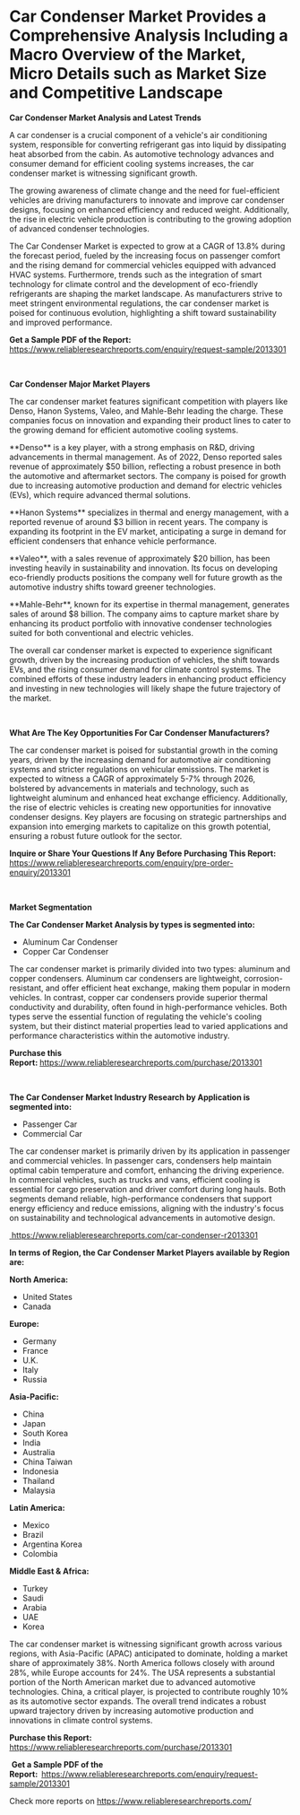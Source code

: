 <p><h1>Car Condenser Market Provides a Comprehensive Analysis Including a Macro Overview of the Market, Micro Details such as Market Size and Competitive Landscape</h1></p><p><strong>Car Condenser Market Analysis and Latest Trends</strong></p>
<p><p>A car condenser is a crucial component of a vehicle's air conditioning system, responsible for converting refrigerant gas into liquid by dissipating heat absorbed from the cabin. As automotive technology advances and consumer demand for efficient cooling systems increases, the car condenser market is witnessing significant growth. </p><p>The growing awareness of climate change and the need for fuel-efficient vehicles are driving manufacturers to innovate and improve car condenser designs, focusing on enhanced efficiency and reduced weight. Additionally, the rise in electric vehicle production is contributing to the growing adoption of advanced condenser technologies. </p><p>The Car Condenser Market is expected to grow at a CAGR of 13.8% during the forecast period, fueled by the increasing focus on passenger comfort and the rising demand for commercial vehicles equipped with advanced HVAC systems. Furthermore, trends such as the integration of smart technology for climate control and the development of eco-friendly refrigerants are shaping the market landscape. As manufacturers strive to meet stringent environmental regulations, the car condenser market is poised for continuous evolution, highlighting a shift toward sustainability and improved performance.</p></p>
<p><strong>Get a Sample PDF of the Report:&nbsp;</strong> <a href="https://www.reliableresearchreports.com/enquiry/request-sample/2013301?utm_campaign=3353&utm_medium=2&utm_source=Github&utm_content=ia&utm_term=30032025&utm_id=car-condenser">https://www.reliableresearchreports.com/enquiry/request-sample/2013301</a></p>
<p>&nbsp;</p>
<p><strong>Car Condenser Major Market Players</strong></p>
<p><p>The car condenser market features significant competition with players like Denso, Hanon Systems, Valeo, and Mahle-Behr leading the charge. These companies focus on innovation and expanding their product lines to cater to the growing demand for efficient automotive cooling systems.</p><p>**Denso** is a key player, with a strong emphasis on R&D, driving advancements in thermal management. As of 2022, Denso reported sales revenue of approximately $50 billion, reflecting a robust presence in both the automotive and aftermarket sectors. The company is poised for growth due to increasing automotive production and demand for electric vehicles (EVs), which require advanced thermal solutions.</p><p>**Hanon Systems** specializes in thermal and energy management, with a reported revenue of around $3 billion in recent years. The company is expanding its footprint in the EV market, anticipating a surge in demand for efficient condensers that enhance vehicle performance.</p><p>**Valeo**, with a sales revenue of approximately $20 billion, has been investing heavily in sustainability and innovation. Its focus on developing eco-friendly products positions the company well for future growth as the automotive industry shifts toward greener technologies.</p><p>**Mahle-Behr**, known for its expertise in thermal management, generates sales of around $8 billion. The company aims to capture market share by enhancing its product portfolio with innovative condenser technologies suited for both conventional and electric vehicles.</p><p>The overall car condenser market is expected to experience significant growth, driven by the increasing production of vehicles, the shift towards EVs, and the rising consumer demand for climate control systems. The combined efforts of these industry leaders in enhancing product efficiency and investing in new technologies will likely shape the future trajectory of the market.</p></p>
<p>&nbsp;</p>
<p><strong>What Are The Key Opportunities For Car Condenser Manufacturers?</strong></p>
<p><p>The car condenser market is poised for substantial growth in the coming years, driven by the increasing demand for automotive air conditioning systems and stricter regulations on vehicular emissions. The market is expected to witness a CAGR of approximately 5-7% through 2026, bolstered by advancements in materials and technology, such as lightweight aluminum and enhanced heat exchange efficiency. Additionally, the rise of electric vehicles is creating new opportunities for innovative condenser designs. Key players are focusing on strategic partnerships and expansion into emerging markets to capitalize on this growth potential, ensuring a robust future outlook for the sector.</p></p>
<p><strong>Inquire or Share Your Questions If Any Before Purchasing This Report:</strong> <a href="https://www.reliableresearchreports.com/enquiry/pre-order-enquiry/2013301?utm_campaign=3353&utm_medium=2&utm_source=Github&utm_content=ia&utm_term=30032025&utm_id=car-condenser">https://www.reliableresearchreports.com/enquiry/pre-order-enquiry/2013301</a></p>
<p>&nbsp;</p>
<p><strong>Market Segmentation</strong></p>
<p><strong>The Car Condenser Market Analysis by types is segmented into:</strong></p>
<p><ul><li>Aluminum Car Condenser</li><li>Copper Car Condenser</li></ul></p>
<p><p>The car condenser market is primarily divided into two types: aluminum and copper condensers. Aluminum car condensers are lightweight, corrosion-resistant, and offer efficient heat exchange, making them popular in modern vehicles. In contrast, copper car condensers provide superior thermal conductivity and durability, often found in high-performance vehicles. Both types serve the essential function of regulating the vehicle's cooling system, but their distinct material properties lead to varied applications and performance characteristics within the automotive industry.</p></p>
<p><strong>Purchase this Report:&nbsp;</strong><a href="https://www.reliableresearchreports.com/purchase/2013301?utm_campaign=3353&utm_medium=2&utm_source=Github&utm_content=ia&utm_term=30032025&utm_id=car-condenser">https://www.reliableresearchreports.com/purchase/2013301</a></p>
<p>&nbsp;</p>
<p><strong>The Car Condenser Market Industry Research by Application is segmented into:</strong></p>
<p><ul><li>Passenger Car</li><li>Commercial Car</li></ul></p>
<p><p>The car condenser market is primarily driven by its application in passenger and commercial vehicles. In passenger cars, condensers help maintain optimal cabin temperature and comfort, enhancing the driving experience. In commercial vehicles, such as trucks and vans, efficient cooling is essential for cargo preservation and driver comfort during long hauls. Both segments demand reliable, high-performance condensers that support energy efficiency and reduce emissions, aligning with the industry's focus on sustainability and technological advancements in automotive design.</p></p>
<p><a href="https://www.reliableresearchreports.com/car-condenser-r2013301?utm_campaign=3353&utm_medium=2&utm_source=Github&utm_content=ia&utm_term=30032025&utm_id=car-condenser">&nbsp;https://www.reliableresearchreports.com/car-condenser-r2013301</a></p>
<p><strong>In terms of Region, the Car Condenser Market Players available by Region are:</strong></p>
<p>
    <p> <strong> North America: </strong>
        <ul>
            <li>United States</li>
            <li>Canada</li>
        </ul>
        </p> 
    <p> <strong> Europe: </strong>
        <ul>
            <li>Germany</li>
            <li>France</li>
            <li>U.K.</li>
            <li>Italy</li>
            <li>Russia</li>
        </ul>
        </p> 
    <p> <strong> Asia-Pacific: </strong>
        <ul>
            <li>China</li>
            <li>Japan</li>
            <li>South Korea</li>
            <li>India</li>
            <li>Australia</li>
            <li>China Taiwan</li>
            <li>Indonesia</li>
            <li>Thailand</li>
            <li>Malaysia</li>
        </ul>
        </p> 
    <p> <strong> Latin America: </strong>
        <ul>
            <li>Mexico</li>
            <li>Brazil</li>
            <li>Argentina Korea</li>
            <li>Colombia</li>
        </ul>
        </p> 
    <p> <strong> Middle East & Africa: </strong>
        <ul>
            <li>Turkey</li>
            <li>Saudi</li>
            <li>Arabia</li>
            <li>UAE</li>
            <li>Korea</li>
        </ul>
    </p>
    </p>
<p><p>The car condenser market is witnessing significant growth across various regions, with Asia-Pacific (APAC) anticipated to dominate, holding a market share of approximately 38%. North America follows closely with around 28%, while Europe accounts for 24%. The USA represents a substantial portion of the North American market due to advanced automotive technologies. China, a critical player, is projected to contribute roughly 10% as its automotive sector expands. The overall trend indicates a robust upward trajectory driven by increasing automotive production and innovations in climate control systems.</p></p>
<p><strong>Purchase this Report: </strong><a href="https://www.reliableresearchreports.com/purchase/2013301?utm_campaign=3353&utm_medium=2&utm_source=Github&utm_content=ia&utm_term=30032025&utm_id=car-condenser">https://www.reliableresearchreports.com/purchase/2013301</a></p>
<p>&nbsp;<strong>Get a Sample PDF of the Report:&nbsp;&nbsp;</strong><a href="https://www.reliableresearchreports.com/enquiry/request-sample/2013301?utm_campaign=3353&utm_medium=2&utm_source=Github&utm_content=ia&utm_term=30032025&utm_id=car-condenser">https://www.reliableresearchreports.com/enquiry/request-sample/2013301</a></p>
<p><strong></strong></p>
<p>Check more reports on <a href="https://www.reliableresearchreports.com/?utm_campaign=3353&utm_medium=2&utm_source=Github&utm_content=ia&utm_term=30032025&utm_id=car-condenser">https://www.reliableresearchreports.com/</a></p>